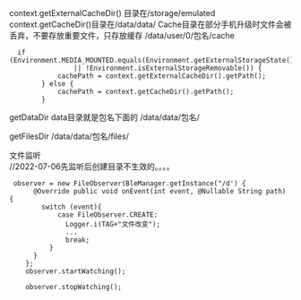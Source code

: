 


context.getExternalCacheDir()
目录在/storage/emulated
context.getCacheDir()目录在/data/data/       Cache目录在部分手机升级时文件会被丢弃，不要存放重要文件，只存放缓存
/data/user/0/包名/cache
```
  if (Environment.MEDIA_MOUNTED.equals(Environment.getExternalStorageState())
                || !Environment.isExternalStorageRemovable()) {
            cachePath = context.getExternalCacheDir().getPath();
        } else {
            cachePath = context.getCacheDir().getPath();
        }
```  
getDataDir  data目录就是包名下面的 
/data/data/包名/ 

getFilesDir
/data/data/包名/files/

文件监听  
//2022-07-06先监听后创建目录不生效的。。。。  
```
 observer = new FileObserver(BleManager.getInstance("/d') {
      @Override public void onEvent(int event, @Nullable String path) {
        switch (event){
            case FileObserver.CREATE:
              Logger.i(TAG+"文件改变");
              ...
              break;
          }
      }
    };
    observer.startWatching();
        
    observer.stopWatching();
    
```
